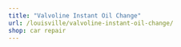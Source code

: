 ```yaml
---
title: "Valvoline Instant Oil Change"
url: /louisville/valvoline-instant-oil-change/
shop: car repair
---
```

